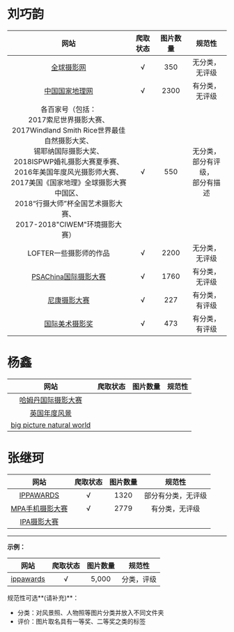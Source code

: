 # 刘巧韵

|                       网站                       | 爬取状态 |  图片数量  |    规范性    |
| :---------------------------------------------: | :------: | :-------: | :----------: |
| [全球摄影网](http://www.g-photography.net/)      | √        | 350       | 无分类，无评级 |
| [中国国家地理网](http://www.dili360.com/)        | √        | 2300      | 有分类，无评级 |
| 各百家号（包括：<br>2017索尼世界摄影大赛、<br>2017Windland Smith Rice世界最佳自然摄影大奖、<br>锡耶纳国际摄影大奖、<br>2018ISPWP婚礼摄影大赛夏季赛、<br>2016年美国年度风光摄影师大赛、<br>2017美国《国家地理》全球摄影大赛中国区、<br>2018“行摄大师”杯全国艺术摄影大赛、<br>2017-2018"CIWEM"环境摄影大赛）                                       | √        | 550       | 无分类，<br>部分有评级，<br>部分有描述|
| LOFTER一些摄影师的作品                           | √        |2200       |无分类，无评级  |
|[PSAChina国际摄影大赛](http://salon.psachina.org/)| √        |1760       |有分类，无评级  |  
|[尼康摄影大赛](http://photocontest.nikon.com.cn/cn/)| √       |227       |有分类，有评级  |  
|[国际美术摄影奖](https://fineartphotoawards.com/) | √        |473        |有分类，有评级  |



# 杨鑫

|                             网站                             | 爬取状态 | 图片数量 | 规范性 |
| :----------------------------------------------------------: | :------: | :------: | :----: |
| [哈姆丹国际摄影大赛]("http://www.hipa.ae/zh/media/gallery/13") |          |          |        |
|       [英国年度风景]("https://www.take-a-view.co.uk/")       |          |          |        |
| [big picture natural world]("https://www.bigpicturecompetition.org/") |          |          |        |



# 张继珂

|                       网站                        | 爬取状态 | 图片数量 |       规范性       |
| :-----------------------------------------------: | :------: | :------: | :----------------: |
|      [IPPAWARDS](https://www.ippawards.com)       |    √     |   1320   | 部分有分类，无评级 |
| [MPA手机摄影大赛](https://mobilephotoawards.com/) |    √     |   2779   |   有分类，无评级   |
|    [IPA摄影大赛](https://www.photoawards.com/)    |          |          |                    |





***

**示例：**

|                   网站                    | 爬取状态 | 图片数量 |   规范性   |
| :---------------------------------------: | :------: | :------: | :--------: |
| [ippawards]("https://www.ippawards.com/") |    √     |  5,000   | 分类，评级 |

规范性可选**(请补充)**：

* 分类：对风景照、人物照等图片分类并放入不同文件夹
* 评价：图片取名具有一等奖、二等奖之类的标签

